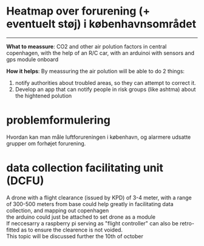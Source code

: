 # Heatmap over forurening (+ eventuelt støj) i københavnsområdet  
- - - - -
**What to meassure**: CO2 and other air polution factors in central copenhagen, with the help of an R/C car, with an arduinoi with sensors and gps module onboard  
  
**How it helps**: By meassuring the air polution will be able to do 2 things:  
  1) notify authorities about troubled areas, so they can attempt to correct it.
  2) Develop an app that can notify people in risk groups (like ashtma) about the hightened polution

# problemformulering
Hvordan kan man måle luftforureningen i københavn, og alarmere udsatte grupper om forhøjet forurening.

# data collection facilitating unit (DCFU)
A drone with a flight clearance (issued by KPD) of 3-4 meter, with a range of 300-500 meters from base could help greatly in facilitating data collection, and mapping out copenhagen  
the arduino could just be attached to set drone as a module  
If neccesarry a raspberry pi serving as "flight controller" can also be retro-fitted as to ensure the clearence is not voided.  
This topic will be discussed further the 10th of october
